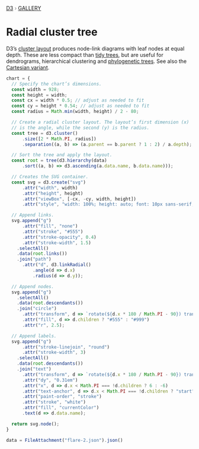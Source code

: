 <div style="color: grey; font: 13px/25.5px var(--sans-serif); text-transform: uppercase;"><h1 style="display: none;">Radial cluster tree</h1><a href="https://d3js.org/">D3</a> › <a href="/@d3/gallery">Gallery</a></div>

# Radial cluster tree

D3’s [cluster layout](https://d3js.org/d3-hierarchy/cluster) produces node-link diagrams with leaf nodes at equal depth. These are less compact than [tidy trees](/@d3/radial-tree/2?intent=fork), but are useful for dendrograms, hierarchical clustering and [phylogenetic trees](/@d3/tree-of-life?intent=fork). See also the [Cartesian variant](/@d3/cluster/2?intent=fork).

```js echo
chart = {
  // Specify the chart’s dimensions.
  const width = 928;
  const height = width;
  const cx = width * 0.5; // adjust as needed to fit
  const cy = height * 0.54; // adjust as needed to fit
  const radius = Math.min(width, height) / 2 - 80;

  // Create a radial cluster layout. The layout’s first dimension (x)
  // is the angle, while the second (y) is the radius.
  const tree = d3.cluster()
      .size([2 * Math.PI, radius])
      .separation((a, b) => (a.parent == b.parent ? 1 : 2) / a.depth);

  // Sort the tree and apply the layout.
  const root = tree(d3.hierarchy(data)
      .sort((a, b) => d3.ascending(a.data.name, b.data.name)));

  // Creates the SVG container.
  const svg = d3.create("svg")
      .attr("width", width)
      .attr("height", height)
      .attr("viewBox", [-cx, -cy, width, height])
      .attr("style", "width: 100%; height: auto; font: 10px sans-serif;");

  // Append links.
  svg.append("g")
      .attr("fill", "none")
      .attr("stroke", "#555")
      .attr("stroke-opacity", 0.4)
      .attr("stroke-width", 1.5)
    .selectAll()
    .data(root.links())
    .join("path")
      .attr("d", d3.linkRadial()
          .angle(d => d.x)
          .radius(d => d.y));

  // Append nodes.
  svg.append("g")
    .selectAll()
    .data(root.descendants())
    .join("circle")
      .attr("transform", d => `rotate(${d.x * 180 / Math.PI - 90}) translate(${d.y},0)`)
      .attr("fill", d => d.children ? "#555" : "#999")
      .attr("r", 2.5);

  // Append labels.
  svg.append("g")
      .attr("stroke-linejoin", "round")
      .attr("stroke-width", 3)
    .selectAll()
    .data(root.descendants())
    .join("text")
      .attr("transform", d => `rotate(${d.x * 180 / Math.PI - 90}) translate(${d.y},0) rotate(${d.x >= Math.PI ? 180 : 0})`)
      .attr("dy", "0.31em")
      .attr("x", d => d.x < Math.PI === !d.children ? 6 : -6)
      .attr("text-anchor", d => d.x < Math.PI === !d.children ? "start" : "end")
      .attr("paint-order", "stroke")
      .attr("stroke", "white")
      .attr("fill", "currentColor")
      .text(d => d.data.name);

  return svg.node();
}
```

```js echo
data = FileAttachment("flare-2.json").json()
```
